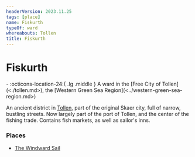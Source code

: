 ```yaml
---
headerVersion: 2023.11.25
tags: [place]
name: Fiskurth
typeOf: ward
whereabouts: Tollen
title: Fiskurth
---
```

# Fiskurth
<div class="grid cards ext-narrow-margin ext-one-column" markdown>
-    :octicons-location-24:{ .lg .middle } A ward in the [Free City of Tollen](<./tollen.md>), the [Western Green Sea Region](<../western-green-sea-region.md>)  
</div>


An ancient district in [Tollen](<./tollen.md>), part of the original Skaer city, full of narrow, bustling streets. Now largely part of the port of Tollen, and the center of the fishing trade. Contains fish markets, as well as sailor's inns. 
### Places
- [The Windward Sail](<./the-windward-sail.md>)

